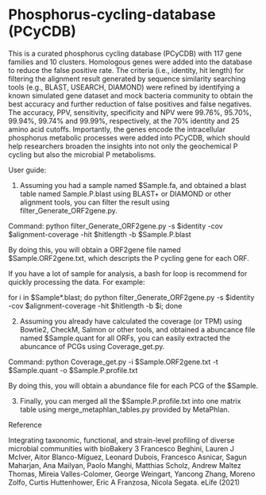 # Phosphorus-cycling-database (PCyCDB)
This is a curated phosphorus cycling database (PCyCDB) with 117 gene families and 10 clusters. 
Homologous genes were added into the database to reduce the false positive rate. The criteria (i.e., identity, hit length) for filtering the alignment result generated by sequence similarity searching tools (e.g., BLAST, USEARCH, DIAMOND) were refined by identifying a known simulated gene dataset and mock bacteria community to obtain the best accuracy and further reduction of false positives and false negatives. The accuracy, PPV, sensitivity, specificity and NPV were 99.76%, 95.70%, 99.94%, 99.74% and 99.99%, respectively, at the 70% identity and 25 amino acid cutoffs. 
Importantly, the genes encode the intracellular phosphorus metabolic processes were added into PCyCDB, which should help researchers broaden the insights into not only the geochemical P cycling but also the microbial P metabolisms.

User guide:
1. Assuming you had a sample named $Sample.fa, and obtained a blast table named Sample.P.blast using BLAST+ or DIAMOND or other alignment tools, you can filter the result using filter_Generate_ORF2gene.py. 

Command: python filter_Generate_ORF2gene.py -s $identity -cov $alignment-coverage -hit $hitlength -b $Sample.P.blast

By doing this, you will obtain a ORF2gene file named $Sample.ORF2gene.txt, which descripts the P cycling gene for each ORF.

If you have a lot of sample for analysis, a bash for loop is recommend for quickly processing the data. For example:

for i in $Sample*.blast; do python filter_Generate_ORF2gene.py -s $identity -cov $alignment-coverage -hit $hitlength -b $i; done

2. Assuming you already have calculated the coverage (or TPM) using Bowtie2, CheckM, Salmon or other tools, and obtained a abuncance file named $Sample.quant for all ORFs, you can easily extracted the abuncance of PCGs using Coverage_get.py.

Command: python Coverage_get.py -i $Sample.ORF2gene.txt -t $Sample.quant -o $Sample.P.profile.txt

By doing this, you will obtain a abundance file for each PCG of the $Sample.

3. Finally, you can merged all the $Sample.P.profile.txt into one matrix table using merge_metaphlan_tables.py provided by MetaPhlan. 

Reference

Integrating taxonomic, functional, and strain-level profiling of diverse microbial communities with bioBakery 3 Francesco Beghini, Lauren J McIver, Aitor Blanco-Míguez, Leonard Dubois, Francesco Asnicar, Sagun Maharjan, Ana Mailyan, Paolo Manghi, Matthias Scholz, Andrew Maltez Thomas, Mireia Valles-Colomer, George Weingart, Yancong Zhang, Moreno Zolfo, Curtis Huttenhower, Eric A Franzosa, Nicola Segata. eLife (2021)
